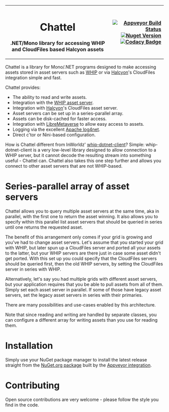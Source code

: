 <table width="100%" border="0">
	<tr>
		<th>
			<h1 align="center">Chattel</h1>
			<p align="center">.NET/Mono library for accessing WHIP and CloudFiles based Halcyon assets</p>
		</th>
		<th align="right">
			<a href="https://ci.appveyor.com/project/kf6kjg/chattel"><img alt="Appveyor Build Status" src="https://ci.appveyor.com/api/projects/status/github/kf6kjg/chattel?svg=true&branch=master"/></a><br/>
			<a href="https://www.nuget.org/packages/Chattel"><img alt="Nuget Version" src="https://img.shields.io/nuget/v/Chattel.svg?maxAge=2592000"/></a>
			<a href="https://www.codacy.com/app/kf6kjg/chattel?utm_source=github.com&amp;utm_medium=referral&amp;utm_content=kf6kjg/chattel&amp;utm_campaign=Badge_Grade"><img alt="Codacy Badge" src="https://api.codacy.com/project/badge/Grade/872446917ae24afdb205f06c8ee6e4cf"/></a>
		</th>
	</tr>
</table>

Chattel is a library for Mono/.NET programs designed to make accessing assets stored in asset servers such as [WHIP][] or via [Halcyon][]'s CloudFiles integration simple and fast.

[WHIP]: https://github.com/InWorldz/whip-server
[Halcyon]: https://github.com/InWorldz/halcyon
[nugetpackage]: https://www.nuget.org/packages/Chattel
[appveyor]: https://ci.appveyor.com/project/kf6kjg/chattel

Chattel provides:
* The ability to read and write assets.
* Integration with the [WHIP asset server][WHIP].
* Integration with [Halcyon][]'s CloudFiles asset server.
* Asset servers can be set up in a series-parallel array.
* Assets can be disk-cached for faster access.
* Integration with [LibreMetaverse](https://bitbucket.org/cinderblocks/libremetaverse) to allow easy access to assets.
* Logging via the excellent [Apache log4net](http://logging.apache.org/log4net/).
* Direct c'tor or Nini-based configuration.

How is Chattel different from InWorldz' [whip-dotnet-client](https://github.com/InWorldz/whip-dotnet-client)? Simple: whip-dotnet-client is a very low-level library designed to allow connection to a WHIP server, but it cannot decode the resulting stream into something useful - Chattel can.  Chattel also takes this one step further and allows you connect to other asset servers that are not WHIP-based.

# Series-parallel array of asset servers
Chattel allows you to query multiple asset servers at the same time, aka in parallel, with the first one to return the asset winning. It also allows you to specify within this parallel list asset servers that should be queried in series until one returns the requested asset.

The benefit of this arrangement only comes if your grid is growing and you've had to change asset servers.  Let's assume that you started your grid with WHIP, but later spun up a CloudFiles server and ported all your assets to the latter, but your WHIP servers are there just in case some asset didn't get ported.  With this set up you could specify that the CloudFiles servers should be queried first, then the old WHIP servers, by setting the CloudFiles server in series with WHIP.

Alternatively, let's say you had multiple grids with different asset servers, but your application requires that you be able to pull assets from all of them.  Simply set each asset server in parallel.  If some of those have legacy asset servers, set the legacy asset servers in series with their primaries.

There are many possibilities and use-cases enabled by this architecture.

Note that since reading and writing are handled by separate classes, you can configure a different array for writing assets than you use for reading them.

# Installation
Simply use your NuGet package manager to install the latest release straight from the [NuGet.org package][nugetpackage] built by the [Appveyor integration][appveyor].

# Contributing
Open source contributions are very welcome - please follow the style you find in the code.

